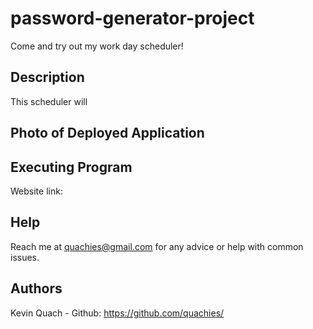 # password-generator-project
Come and try out my work day scheduler!

## Description
This scheduler will 

## Photo of Deployed Application


## Executing Program
Website link: 

## Help
Reach me at quachies@gmail.com for any advice or help with common issues.

## Authors
Kevin Quach - Github: https://github.com/quachies/